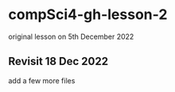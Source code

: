 # compSci4-gh-lesson-2
original lesson on 5th December 2022

## Revisit 18 Dec 2022
add a few more files

